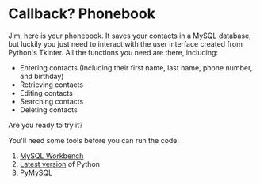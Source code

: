 # Callback? Phonebook

Jim, here is your phonebook. It saves your contacts in a MySQL database, but luckily you just need to interact with the user interface created from Python's Tkinter. All the functions you need are there, including:
* Entering contacts (Including their first name, last name, phone number, and birthday)
* Retrieving contacts
* Editing contacts
* Searching contacts
* Deleting contacts

Are you ready to try it? 

You'll need some tools before you can run the code:
1. [MySQL Workbench](https://www.mysql.com/products/workbench/)
2. [Latest version](https://www.python.org/downloads/) of Python
3. [PyMySQL](https://pypi.org/project/PyMySQL/)

